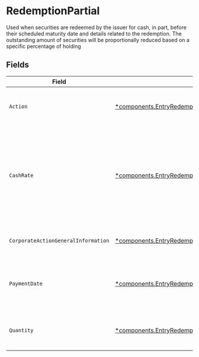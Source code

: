# RedemptionPartial

Used when securities are redeemed by the issuer for cash, in part, before their scheduled maturity date and details related to the redemption. The outstanding amount of securities will be proportionally reduced based on a specific percentage of holding


## Fields

| Field                                                                                                                                                     | Type                                                                                                                                                      | Required                                                                                                                                                  | Description                                                                                                                                               | Example                                                                                                                                                   |
| --------------------------------------------------------------------------------------------------------------------------------------------------------- | --------------------------------------------------------------------------------------------------------------------------------------------------------- | --------------------------------------------------------------------------------------------------------------------------------------------------------- | --------------------------------------------------------------------------------------------------------------------------------------------------------- | --------------------------------------------------------------------------------------------------------------------------------------------------------- |
| `Action`                                                                                                                                                  | [*components.EntryRedemptionPartialAction](../../models/components/entryredemptionpartialaction.md)                                                       | :heavy_minus_sign:                                                                                                                                        | Corresponds to whether the entry is incoming or outgoing                                                                                                  | INCOMING                                                                                                                                                  |
| `CashRate`                                                                                                                                                | [*components.EntryRedemptionPartialCashRate](../../models/components/entryredemptionpartialcashrate.md)                                                   | :heavy_minus_sign:                                                                                                                                        | The rate (raw value, not a percentage, example: 50% will be .5 in this field) at which cash will be disbursed to the shareholder                          | {<br/>"value": "0.25"<br/>}                                                                                                                               |
| `CorporateActionGeneralInformation`                                                                                                                       | [*components.EntryRedemptionPartialCorporateActionGeneralInformation](../../models/components/entryredemptionpartialcorporateactiongeneralinformation.md) | :heavy_minus_sign:                                                                                                                                        | Common fields for corporate actions                                                                                                                       |                                                                                                                                                           |
| `PaymentDate`                                                                                                                                             | [*components.EntryRedemptionPartialPaymentDate](../../models/components/entryredemptionpartialpaymentdate.md)                                             | :heavy_minus_sign:                                                                                                                                        | The anticipated payment date at the depository                                                                                                            | {<br/>"day": 14,<br/>"month": 5,<br/>"year": 2024<br/>}                                                                                                   |
| `Quantity`                                                                                                                                                | [*components.EntryRedemptionPartialQuantity](../../models/components/entryredemptionpartialquantity.md)                                                   | :heavy_minus_sign:                                                                                                                                        | Corresponds to the position's trade quantity                                                                                                              | {<br/>"value": "100.00"<br/>}                                                                                                                             |